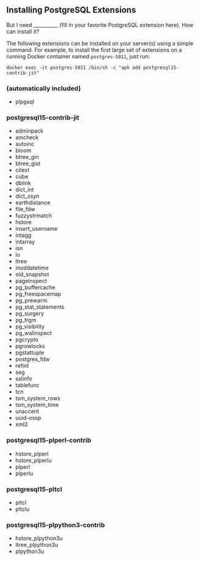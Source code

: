 ## Installing PostgreSQL Extensions
But I need __________ (fill in your favorite PostgreSQL extension here).  How can install it?

The following extensions can be installed on your server(s) using a simple command.  For example, to install the first large set of extensions on a running Docker container named `postgres-5011`, just run:

`docker exec -it postgres-5011 /bin/sh -c "apk add postgresql15-contrib-jit"`

### (automatically included)
- plpgsql

### postgresql15-contrib-jit
- adminpack
- amcheck
- autoinc
- bloom
- btree_gin
- btree_gist
- citext
- cube
- dblink
- dict_int
- dict_xsyn
- earthdistance
- file_fdw
- fuzzystrmatch
- hstore
- insert_username
- intagg
- intarray
- isn
- lo
- ltree
- moddatetime
- old_snapshot
- pageinspect
- pg_buffercache
- pg_freespacemap
- pg_prewarm
- pg_stat_statements
- pg_surgery
- pg_trgm
- pg_visibility
- pg_walinspect
- pgcrypto
- pgrowlocks
- pgstattuple
- postgres_fdw
- refint
- seg
- sslinfo
- tablefunc
- tcn
- tsm_system_rows
- tsm_system_time
- unaccent
- uuid-ossp
- xml2

### postgresql15-plperl-contrib
- hstore_plperl
- hstore_plperlu
- plperl
- plperlu

### postgresql15-pltcl
- pltcl
- pltclu

### postgresql15-plpython3-contrib
- hstore_plpython3u
- ltree_plpython3u
- plpython3u
